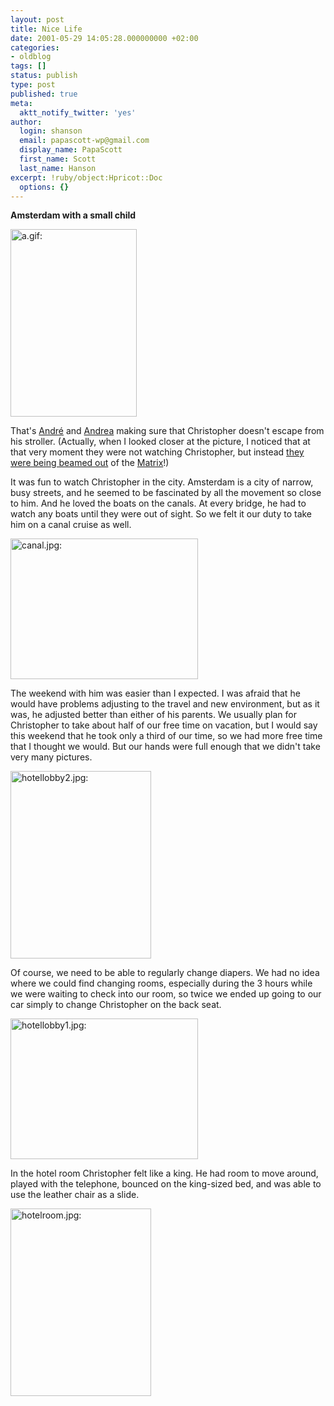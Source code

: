 ```yaml
---
layout: post
title: Nice Life
date: 2001-05-29 14:05:28.000000000 +02:00
categories:
- oldblog
tags: []
status: publish
type: post
published: true
meta:
  aktt_notify_twitter: 'yes'
author:
  login: shanson
  email: papascott-wp@gmail.com
  display_name: PapaScott
  first_name: Scott
  last_name: Hanson
excerpt: !ruby/object:Hpricot::Doc
  options: {}
---
```

<p><b>Amsterdam with a small child</b></p>
<p><img src="https://www.papascott.de/wordpress/wp-content/uploads/2001/05/a.gif" height="300" width="202" border="0" alt="a.gif: " /></p>
<p>That's <a href="http://www.spicynoodles.com">Andr&eacute;</a> and <a href="http://andrea.editthispage.com/">Andrea</a> making sure that Christopher doesn't escape from his stroller. (Actually, when I looked closer at the picture, I noticed that at that very moment they were not watching Christopher, but instead <a href="http://shanson.editthispage.com/pictures/viewer$609">they were being beamed out</a> of the <a href="http://www.whatisthematrix.com/">Matrix</a>!)</p>
<p>It was fun to watch Christopher in the city. Amsterdam is a city of narrow, busy streets, and he seemed to be fascinated by all the movement so close to him. And he loved the boats on the canals. At every bridge, he had to watch any boats until they were out of sight. So we felt it our duty to take him on a canal cruise as well.</p>
<p><img src="https://www.papascott.de/wordpress/wp-content/uploads/2001/05/canal.jpg" height="225" width="300" border="0" alt="canal.jpg: " /></p>
<p>The weekend with him was easier than I expected. I was afraid that he would have problems adjusting to the travel and new environment, but as it was, he adjusted better than either of his parents. We usually plan for Christopher to take about half of our free time on vacation, but I would say this weekend that he took only a third of our time, so we had more free time that I thought we would. But our hands were full enough that we didn't take very many pictures. </p>
<p><img src="https://www.papascott.de/wordpress/wp-content/uploads/2001/05/hotellobby2.jpg" height="300" width="225" border="0" alt="hotellobby2.jpg: " /></p>
<p>Of course, we need to be able to regularly change diapers. We had no idea where we could find changing rooms, especially during the 3 hours while we were waiting to check into our room, so twice we ended up going to our car simply to change Christopher on the back seat.</p>
<p><img src="https://www.papascott.de/wordpress/wp-content/uploads/2001/05/hotellobby1.jpg" height="225" width="300" border="0" alt="hotellobby1.jpg: " /></p>
<p>In the hotel room Christopher felt like a king. He had room to move around, played with the telephone, bounced on the king-sized bed, and was able to use the leather chair as a slide.</p>
<p><img src="https://www.papascott.de/wordpress/wp-content/uploads/2001/05/hotelroom.jpg" height="300" width="225" border="0" alt="hotelroom.jpg: " /></p>
